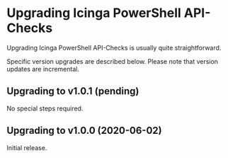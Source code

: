 # Upgrading Icinga PowerShell API-Checks

Upgrading Icinga PowerShell API-Checks is usually quite straightforward.

Specific version upgrades are described below. Please note that version updates are incremental.

## Upgrading to v1.0.1 (pending)

No special steps required.

## Upgrading to v1.0.0 (2020-06-02)

Initial release.

